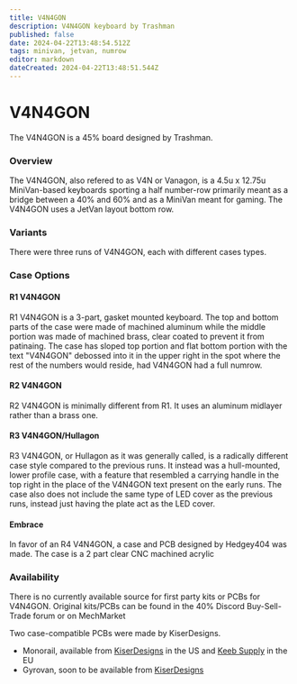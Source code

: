 ```yaml
---
title: V4N4GON
description: V4N4GON keyboard by Trashman
published: false
date: 2024-04-22T13:48:54.512Z
tags: minivan, jetvan, numrow
editor: markdown
dateCreated: 2024-04-22T13:48:51.544Z
---
```


# V4N4GON

The V4N4GON is a 45% board designed by Trashman.

### Overview

The V4N4GON, also refered to as V4N or Vanagon, is a 4.5u x 12.75u MiniVan-based keyboards sporting a half number-row primarily meant as a bridge between a 40% and 60% and as a MiniVan meant for gaming. The V4N4GON uses a JetVan layout bottom row. 

### Variants

There were three runs of V4N4GON, each with different cases types.



### Case Options

#### R1 V4N4GON
R1 V4N4GON is a 3-part, gasket mounted keyboard. The top and bottom parts of the case were made of machined aluminum while the middle portion was made of machined brass, clear coated to prevent it from patinaing. The case has sloped top portion and flat bottom portion with the text "V4N4GON" debossed into it in the upper right in the spot where the rest of the numbers would reside, had V4N4GON had a full numrow. 

#### R2 V4N4GON
R2 V4N4GON is minimally different from R1. It uses an aluminum midlayer rather than a brass one. 

#### R3 V4N4GON/Hullagon
R3 V4N4GON, or Hullagon as it was generally called, is a radically different case style compared to the previous runs. It instead was a hull-mounted, lower profile case, with a feature that resembled a carrying handle in the top right in the place of the V4N4GON text present on the early runs. The case also does not include the same type of LED cover as the previous runs, instead just having the plate act as the LED cover. 

#### Embrace
In favor of an R4 V4N4GON, a case and PCB designed by Hedgey404 was made. The case is a 2 part clear CNC machined acrylic 

### Availability
There is no currently available source for first party kits or PCBs for V4N4GON. Original kits/PCBs can be found in the 40% Discord Buy-Sell-Trade forum or on MechMarket

Two case-compatible PCBs were made by KiserDesigns. 
* Monorail, available from [KiserDesigns](https://kiserdesigns.bigcartel.com/) in the US and [Keeb Supply](https://keeb.supply/products/monorail-v2-pcb) in the EU 
* Gyrovan, soon to be available from [KiserDesigns](https://kiserdesigns.bigcartel.com/)